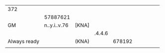 

|   |   |   |   |   |   |   |   |   |   |
|---|---|---|---|---|---|---|---|---|---|
| 372 |
|               | 57887621      |  
| GM            | n..y.i..v.76  |  [KNA]        | 
|               |               |               | .4.4.6
| Always ready  |               |  (KNA)        |         | 678192
|   |   |   |   |   |   |   |   |   |   |
